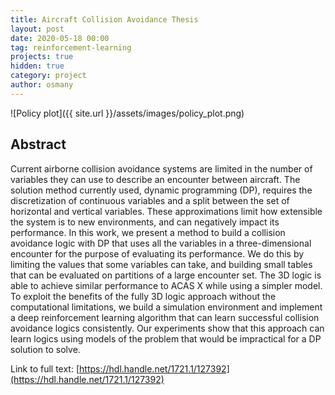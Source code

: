 ```yaml
---
title: Aircraft Collision Avoidance Thesis
layout: post
date: 2020-05-18 00:00
tag: reinforcement-learning
projects: true
hidden: true
category: project
author: osmany
---
```


![Policy plot]({{ site.url }}/assets/images/policy_plot.png)

## Abstract

Current airborne collision avoidance systems are limited in the number of variables they can use to describe an encounter between aircraft. The solution method currently used, dynamic programming (DP), requires the discretization of continuous variables and a split between the set of horizontal and vertical variables. These approximations limit how extensible the system is to new environments, and can negatively impact its performance. In this work, we present a method to build a collision avoidance logic with DP that uses all the variables in a three-dimensional encounter for the purpose of evaluating its performance. We do this by limiting the values that some variables can take, and building small tables that can be evaluated on partitions of a large encounter set. The 3D logic is able to achieve similar performance to ACAS X while using a simpler model. To exploit the benefits of the fully 3D logic approach without the computational limitations, we build a simulation environment and implement a deep reinforcement learning algorithm that can learn successful collision avoidance logics consistently. Our experiments show that this approach can learn logics using models of the problem that would be impractical for a DP solution to solve.

Link to full text: [https://hdl.handle.net/1721.1/127392](https://hdl.handle.net/1721.1/127392)
